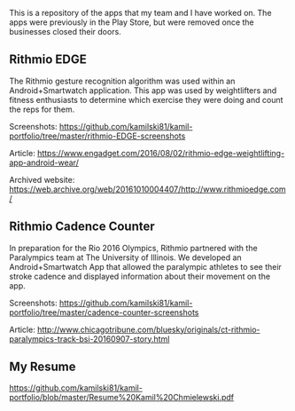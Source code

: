This is a repository of the apps that my team and I have worked on. The apps were previously in the Play Store, but were removed once the businesses closed their doors.

## Rithmio EDGE

The Rithmio gesture recognition algorithm was used within an Android+Smartwatch application.  This app was used by weightlifters and fitness enthusiasts to determine which exercise they were doing and count the reps for them.

Screenshots:
https://github.com/kamilski81/kamil-portfolio/tree/master/rithmio-EDGE-screenshots

Article:
https://www.engadget.com/2016/08/02/rithmio-edge-weightlifting-app-android-wear/

Archived website:
https://web.archive.org/web/20161010004407/http://www.rithmioedge.com/

## Rithmio Cadence Counter

In preparation for the Rio 2016 Olympics, Rithmio partnered with the Paralympics team at The University of Illinois.  We developed an Android+Smartwatch App that allowed the paralympic athletes to see their stroke cadence and displayed information about their movement on the app.

Screenshots:
https://github.com/kamilski81/kamil-portfolio/tree/master/cadence-counter-screenshots

Article:
http://www.chicagotribune.com/bluesky/originals/ct-rithmio-paralympics-track-bsi-20160907-story.html

## My Resume

https://github.com/kamilski81/kamil-portfolio/blob/master/Resume%20Kamil%20Chmielewski.pdf
